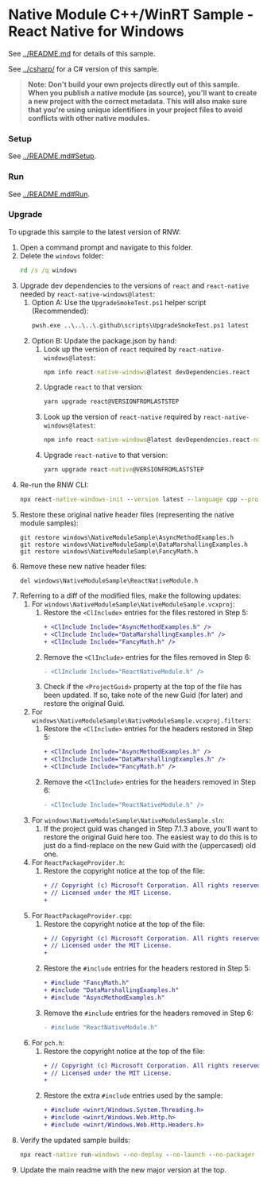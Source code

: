 # Native Module C++/WinRT Sample - React Native for Windows

See [../README.md](../README.md) for details of this sample.

See [../csharp/](../csharp/) for a C# version of this sample.

>**Note: Don't build your own projects directly out of this sample. When you publish a native module (as source), you'll want to create a new project with the correct metadata. This will also make sure that you're using unique identifiers in your project files to avoid conflicts with other native modules.**

### Setup
See [../README.md#Setup](../README.md#Setup).

### Run
See [../README.md#Run](../README.md#Run).

### Upgrade
To upgrade this sample to the latest version of RNW:

1. Open a command prompt and navigate to this folder.
2. Delete the `windows` folder:
    ```cmd
    rd /s /q windows
    ```
3. Upgrade dev dependencies to the versions of `react` and `react-native` needed by `react-native-windows@latest`:
    1. Option A: Use the `UpgradeSmokeTest.ps1` helper script (Recommended):
        ```cmd
        pwsh.exe ..\..\..\.github\scripts\UpgradeSmokeTest.ps1 latest
        ```
    2. Option B: Update the package.json by hand:
        1. Look up the version of `react` required by `react-native-windows@latest`:
            ```cmd
            npm info react-native-windows@latest devDependencies.react
            ```
        2. Upgrade `react` to that version:
            ```cmd
            yarn upgrade react@VERSIONFROMLASTSTEP
            ```
        3. Look up the version of `react-native` required by `react-native-windows@latest`:
            ```cmd
            npm info react-native-windows@latest devDependencies.react-native
            ```
        4. Upgrade `react-native` to that version:
            ```cmd
            yarn upgrade react-native@VERSIONFROMLASTSTEP
            ```
4. Re-run the RNW CLI:
    ```cmd
    npx react-native-windows-init --version latest --language cpp --projectType lib --overwrite
    ```
5. Restore these original native header files (representing the native module samples):
    ```
    git restore windows\NativeModuleSample\AsyncMethodExamples.h
    git restore windows\NativeModuleSample\DataMarshallingExamples.h
    git restore windows\NativeModuleSample\FancyMath.h
    ```
6. Remove these new native header files:
    ```
    del windows\NativeModuleSample\ReactNativeModule.h
    ```
7. Referring to a diff of the modified files, make the following updates:
    1. For `windows\NativeModuleSample\NativeModuleSample.vcxproj`:
        1. Restore the `<ClInclude>` entries for the files restored in Step 5:
            ```diff
            + <ClInclude Include="AsyncMethodExamples.h" />
            + <ClInclude Include="DataMarshallingExamples.h" />
            + <ClInclude Include="FancyMath.h" />
            ```
        2. Remove the `<ClInclude>` entries for the files removed in Step 6:
            ```diff
            - <ClInclude Include="ReactNativeModule.h" />
            ```
        3. Check if the `<ProjectGuid>` property at the top of the file has been updated. If so, take note of the new Guid (for later) and restore the original Guid.
    2. For `windows\NativeModuleSample\NativeModuleSample.vcxproj.filters`:
        1. Restore the `<ClInclude>` entries for the headers restored in Step 5:
            ```diff
            + <ClInclude Include="AsyncMethodExamples.h" />
            + <ClInclude Include="DataMarshallingExamples.h" />
            + <ClInclude Include="FancyMath.h" />
            ```
        2. Remove the `<ClInclude>` entries for the headers removed in Step 6:
            ```diff
            - <ClInclude Include="ReactNativeModule.h" />
            ```
    3. For `windows\NativeModuleSample\NativeModulesSample.sln`:
        1. If the project guid was changed in Step 7.1.3 above, you'll want to restore the original Guid here too. The easiest way to do this is to just do a find-replace on the new Guid with the (uppercased) old one.
    4. For `ReactPackageProvider.h`:
        1. Restore the copyright notice at the top of the file:
            ```diff
            + // Copyright (c) Microsoft Corporation. All rights reserved.
            + // Licensed under the MIT License.
            + 
            ```
    5. For `ReactPackageProvider.cpp`:
        1. Restore the copyright notice at the top of the file:
            ```diff
            + // Copyright (c) Microsoft Corporation. All rights reserved.
            + // Licensed under the MIT License.
            + 
            ```
        2. Restore the `#include` entries for the headers restored in Step 5:
            ```diff
            + #include "FancyMath.h"
            + #include "DataMarshallingExamples.h"
            + #include "AsyncMethodExamples.h"
            ```
        2. Remove the `#include` entries for the headers removed in Step 6:
            ```diff
            - #include "ReactNativeModule.h"
            ```
    6. For `pch.h`:
        1. Restore the copyright notice at the top of the file:
            ```diff
            + // Copyright (c) Microsoft Corporation. All rights reserved.
            + // Licensed under the MIT License.
            + 
            ```
        2. Restore the extra `#include` entries used by the sample:
            ```diff
            + #include <winrt/Windows.System.Threading.h>
            + #include <winrt/Windows.Web.Http.h>
            + #include <winrt/Windows.Web.Http.Headers.h>
            ```
8. Verify the updated sample builds:
    ```cmd
    npx react-native run-windows --no-deploy --no-launch --no-packager --no-autolink --proj "NativeModuleSample\NativeModuleSample.vcxproj"
    ```
9. Update the main readme with the new major version at the top.
